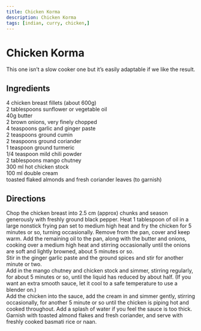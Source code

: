 ```yaml
---
title: Chicken Korma
description: Chicken Korma
tags: [indian, curry, chicken,]
---
```


# Chicken Korma
This one isn’t a slow cooker one but it’s easily adaptable if we like the result.

## Ingredients
4 chicken breast fillets (about 600g)  
2 tablespoons sunflower or vegetable oil  
40g butter  
2 brown onions, very finely chopped  
4 teaspoons garlic and ginger paste  
2 teaspoons ground cumin  
2 teaspoons ground coriander  
1 teaspoon ground turmeric  
1/4 teaspoon mild chili powder  
2 tablespoons mango chutney  
300 ml hot chicken stock  
100 ml double cream  
toasted flaked almonds and fresh coriander leaves (to garnish)

## Directions

Chop the chicken breast into 2.5 cm (approx) chunks and season generously with freshly ground black pepper. Heat 1 tablespoon of oil in a large nonstick frying pan set to medium high heat and fry the chicken for 5 minutes or so, turning occasionally. Remove from the pan, cover and keep warm. Add the remaining oil to the pan, along with the butter and onions, cooking over a medium high heat and stirring occasionally until the onions are soft and lightly browned, about 5 minutes or so.  
Stir in the ginger garlic paste and the ground spices and stir for another minute or two.  
Add in the mango chutney and chicken stock and simmer, stirring regularly, for about 5 minutes or so, until the liquid has reduced by about half. (If you want an extra smooth sauce, let it cool to a safe temperature to use a blender on.)  
Add the chicken into the sauce, add the cream in and simmer gently, stirring occasionally, for another 5 minute or so until the chicken is piping hot and cooked throughout. Add a splash of water if you feel the sauce is too thick. Garnish with toasted almond flakes and fresh coriander, and serve with freshly cooked basmati rice or naan.